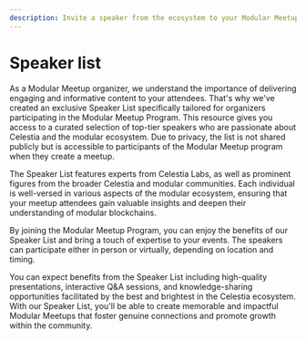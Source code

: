 ```yaml
---
description: Invite a speaker from the ecosystem to your Modular Meetup.
---
```


# Speaker list

As a Modular Meetup organizer, we understand the importance
of delivering engaging and informative content to your attendees.
That's why we've created an exclusive Speaker List specifically
tailored for organizers participating in the Modular Meetup Program.
This resource gives you access to a curated selection of top-tier
speakers who are passionate about Celestia and the modular ecosystem.
Due to privacy, the list is not shared publicly but is accessible
to participants of the Modular Meetup program when they create a meetup.

The Speaker List features experts from Celestia Labs, as well as prominent
figures from the broader Celestia and modular communities. Each individual
is well-versed in various aspects of the modular ecosystem, ensuring that
your meetup attendees gain valuable insights and deepen their understanding
of modular blockchains.

By joining the Modular Meetup Program, you can enjoy the benefits of our Speaker
List and bring a touch of expertise to your events. The speakers can participate
either in person or virtually, depending on location and timing.

You can expect benefits from the Speaker List including high-quality presentations,
interactive Q&A sessions, and knowledge-sharing opportunities facilitated by the
best and brightest in the Celestia ecosystem. With our Speaker List, you'll be
able to create memorable and impactful Modular Meetups that foster genuine
connections and promote growth within the community.
